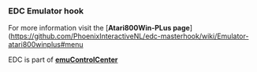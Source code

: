 ### EDC Emulator hook

For more information visit the [**Atari800Win-PLus page**](https://github.com/PhoenixInteractiveNL/edc-masterhook/wiki/Emulator-atari800winplus#menu

EDC is part of [**emuControlCenter**](https://github.com/PhoenixInteractiveNL/emuControlCenter/wiki)
